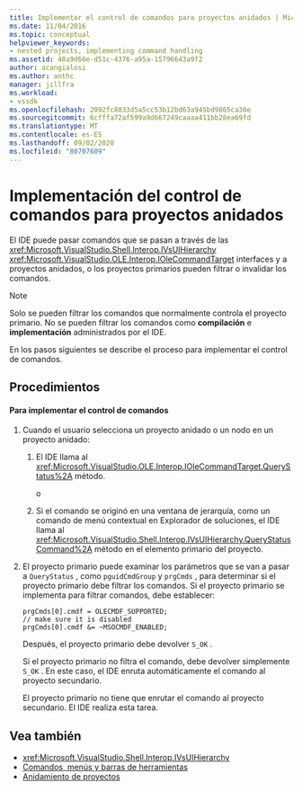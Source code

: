 ```yaml
---
title: Implementar el control de comandos para proyectos anidados | Microsoft Docs
ms.date: 11/04/2016
ms.topic: conceptual
helpviewer_keywords:
- nested projects, implementing command handling
ms.assetid: 48a9d66e-d51c-4376-a95a-15796643a9f2
author: acangialosi
ms.author: anthc
manager: jillfra
ms.workload:
- vssdk
ms.openlocfilehash: 2092fc8033d5a5cc53b12bd63a945bd9865ca30e
ms.sourcegitcommit: 6cfffa72af599a9d667249caaaa411bb28ea69fd
ms.translationtype: MT
ms.contentlocale: es-ES
ms.lasthandoff: 09/02/2020
ms.locfileid: "80707609"
---
```

# <a name="implementing-command-handling-for-nested-projects"></a>Implementación del control de comandos para proyectos anidados
El IDE puede pasar comandos que se pasan a través de las <xref:Microsoft.VisualStudio.Shell.Interop.IVsUIHierarchy> <xref:Microsoft.VisualStudio.OLE.Interop.IOleCommandTarget> interfaces y a proyectos anidados, o los proyectos primarios pueden filtrar o invalidar los comandos.

> [!NOTE]
> Solo se pueden filtrar los comandos que normalmente controla el proyecto primario. No se pueden filtrar los comandos como **compilación** e **implementación** administrados por el IDE.

 En los pasos siguientes se describe el proceso para implementar el control de comandos.

## <a name="procedures"></a>Procedimientos

#### <a name="to-implement-command-handling"></a>Para implementar el control de comandos

1. Cuando el usuario selecciona un proyecto anidado o un nodo en un proyecto anidado:

   1. El IDE llama al <xref:Microsoft.VisualStudio.OLE.Interop.IOleCommandTarget.QueryStatus%2A> método.

      o

   2. Si el comando se originó en una ventana de jerarquía, como un comando de menú contextual en Explorador de soluciones, el IDE llama al <xref:Microsoft.VisualStudio.Shell.Interop.IVsUIHierarchy.QueryStatusCommand%2A> método en el elemento primario del proyecto.

2. El proyecto primario puede examinar los parámetros que se van a pasar a `QueryStatus` , como `pguidCmdGroup` y `prgCmds` , para determinar si el proyecto primario debe filtrar los comandos. Si el proyecto primario se implementa para filtrar comandos, debe establecer:

   ```
   prgCmds[0].cmdf = OLECMDF_SUPPORTED;
   // make sure it is disabled
   prgCmds[0].cmdf &= ~MSOCMDF_ENABLED;
   ```

    Después, el proyecto primario debe devolver `S_OK` .

    Si el proyecto primario no filtra el comando, debe devolver simplemente `S_OK` . En este caso, el IDE enruta automáticamente el comando al proyecto secundario.

    El proyecto primario no tiene que enrutar el comando al proyecto secundario. El IDE realiza esta tarea.

## <a name="see-also"></a>Vea también
- <xref:Microsoft.VisualStudio.Shell.Interop.IVsUIHierarchy>
- [Comandos, menús y barras de herramientas](../../extensibility/internals/commands-menus-and-toolbars.md)
- [Anidamiento de proyectos](../../extensibility/internals/nesting-projects.md)
